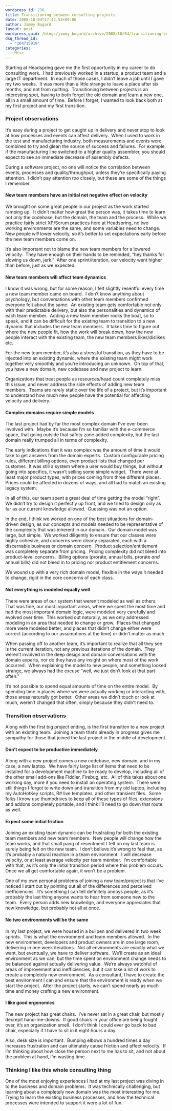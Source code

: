 ```yaml
---
wordpress_id: 236
title: Transitioning between consulting projects
date: 2008-10-04T17:42:53+00:00
author: Jimmy Bogard
layout: post
wordpress_guid: /blogs/jimmy_bogard/archive/2008/10/04/transitioning-between-consulting-projects.aspx
dsq_thread_id:
  - "264715919"
categories:
  - Misc
---
```

Starting at Headspring gave me the first opportunity in my career to do consulting work.&#160; I had previously worked in a startup, a product team and a large IT department.&#160; In each of those cases, I didn’t leave a job until I gave my two weeks.&#160; It was more than a little strange to leave a place after six months, and not from quitting.&#160; Transitioning between projects is an interesting spot, having to both forget the old domain and learn a new one, all in a small amount of time.&#160; Before I forget, I wanted to look back both at my first project and my first transition.

### Project observations

It’s easy during a project to get caught up in delivery and never stop to look at how processes and events can affect delivery.&#160; When I used to work in the test and manufacturing industry, both measurements and events were combined to try and glean the source of success and failures.&#160; For example, if the manufacturing line switched to a higher quality assembler, you should expect to see an immediate decrease of assembly defects.

During a software project, no one will notice the correlation between events, processes and quality/throughput, unless they’re specifically paying attention.&#160; I didn’t pay attention _too_ closely, but these are some of the things I remember.

#### New team members have an initial net negative effect on velocity

We brought on some great people in our project as the work started ramping up.&#160; It didn’t matter how great the person was, it takes time to learn not only the codebase, but the domain, the team and the process.&#160; While we practice fairly strict XP/Scrum practices here at Headspring, no two working environments are the same, and some variables need to change.&#160; New people _will_ lower velocity, so it’s better to set expectations early before the new team members come on.

It’s also important not to blame the new team members for a lowered velocity.&#160; They have enough on their hands to be reminded, “hey thanks for slowing us down, jerk.”&#160; After one sprint/iteration, our velocity went higher than before, just as we expected.

#### New team members will affect team dynamics

I know it was wrong, but for some reason, I felt slightly resentful every time a new team member came on board.&#160; I don’t know anything about psychology, but conversations with other team members confirmed everyone felt about the same.&#160; An existing team gets comfortable not only with their predictable delivery, but also the personalities and dynamics of each team member.&#160; Adding a new team member rocks the boat, so to speak, and it can be difficult for the existing team to transition to a new dynamic that includes the new team members.&#160; It takes time to figure out where the new people fit, how the work will break down, how the new people interact with the existing team, the new team members likes/dislikes etc.

For the new team member, it’s also a stressful transition, as they have to be injected into an existing dynamic, where the existing team might work together very smoothly and you’re introducing an unknown.&#160; On top of that, you have a new domain, new codebase and new project to learn.

Organizations that treat people as resources/head count completely miss this issue, and never address the side effects of adding new team members.&#160; Teams are rarely static over the life of a project, but it’s important to understand how much new people have the potential for affecting velocity and delivery.

#### Complex domains require simple models

The last project had by far the most complex domain I’ve ever been involved with.&#160; Maybe it’s because I’m so familiar with the e-commerce space, that going outside that safety zone added complexity, but the last domain really trumped all in terms of complexity.

The early indications that it was complex was the amount of time it would take to get answers from the domain experts.&#160; Custom configurable pricing rules, different billing options, even product lists that changed per customer.&#160; It was still a system where a user would buy things, but without going into specifics, it wasn’t selling some simple widget.&#160; There were at least major product types, with prices coming from three different places.&#160; Prices could be affected in dozens of ways, and all had to match an existing legacy system.

In all of this, our team spent a great deal of time getting the model “right”.&#160; We didn’t try to design it perfectly up front, and we tried to design only as far as our current knowledge allowed.&#160; Guessing was not an option.

In the end, I think we worked on one of the best situations for domain-driven design, as our concepts and models needed to be representative of the complexity that was inherent in our domain.&#160; Our domain model was large, but simple.&#160; We worked diligently to ensure that our classes were highly cohesive, and concerns were clearly separated, each with a discernable business or domain concern.&#160; Product selection/entitlement was completely separate from pricing.&#160; Pricing complexity did not bleed into product-level concerns.&#160; Billing options (prorate, annual bills, prorate _and_ annual bills) did not bleed in to pricing nor product entitlement concerns.

We wound up with a very rich domain model, flexible in the ways it needed to change, rigid in the core concerns of each class.

#### Not everything is modeled equally well

There were areas of our system that weren’t modeled as well as others.&#160; That was fine, our most important areas, where we spent the most time and had the most important domain logic, were modeled very carefully and evolved over time.&#160; This worked out naturally, as we only addressed modeling in an area that needed to change or grow.&#160; Places that changed more were modeled better, and places that didn’t change either were correct (according to our assumptions at the time) or didn’t matter as much.

When passing off to another team, it’s important to realize that all they see is the current iteration, not any previous iterations of the domain.&#160; They weren’t involved in the deep design and domain conversations with the domain experts, nor do they have any insight on where most of the work occurred.&#160; When explaining the model to new people, and something looked strange, we always had the excuse “well, we just don’t look at that part often.”

It’s not possible to spend equal amounts of time on the entire model.&#160; By spending time in places where we were actually working or interacting with, those areas naturally got better.&#160; Other areas we didn’t touch or look at much, weren’t changed that often, simply because they didn’t need to.

### Transition observations

Along with the first big project ending, is the first transition to a new project with an existing team.&#160; Joining a team that’s already in progress gives me sympathy for those that joined the last project in the middle of development.

#### Don’t expect to be productive immediately

Along with a new project comes a new codebase, new domain, and in my case, a new laptop.&#160; We have fairly large list of items that need to be installed for a development machine to be ready to develop, including all of the other small add-ons like Fiddler, Firebug, etc.&#160; All of this takes about one working day, more if you need to install an operating system.&#160; There were still things I forgot to write down and transition from my old laptop, including my AutoHotKey scripts, R# live templates, and other transient files.&#160; Some folks I know use thumbdrives to keep all of these types of files, extensions and addons completely portable, and I think I’ll need to go down that route as well.

#### Expect some initial friction

Joining an existing team dynamic can be frustrating for both the existing team members and new team members.&#160; New people will change how the team works, and that small pang of resentment I felt on my last team is surely being felt on the new team.&#160; I don’t believe it’s wrong to feel that, as it’s probably a natural reaction in a team environment.&#160; I will decrease velocity, or at least average velocity per team member.&#160; I’m comfortable with that, as it’s only the initial transition period where this problem occurs.&#160; Once we all get comfortable again, it won’t be a problem.

One of my own personal problems of joining a new team/project is that I’ve noticed I start out by pointing out all of the differences and perceived inefficiencies.&#160; It’s something I can tell definitely annoys people, as it’s probably the last thing anyone wants to hear from someone new to the team.&#160; Every person adds new knowledge, and everyone appreciates that new knowledge, but probably not all at once.

#### No two environments will be the same

In my last project, we were housed in a bullpen and delivered in two week sprints.&#160; This is what the environment and team members allowed.&#160; In the new environment, developers and product owners are in one large room, delivering in one week iterations.&#160; Not all environments are exactly what we want, but eventually, we have to deliver software.&#160; We’ll create as an ideal environment as we can, but the time spent on environment change needs to be balanced against actually delivering value.&#160; We’re always watchful of areas of improvement and inefficiencies, but it can take a lot of work to create a completely new environment.&#160; As a consultant, I have to create the best environment I can and ensure that the environment is ready when we start the project.&#160; After the project starts, we can’t spend nearly as much time and money crafting a new environment.

#### 

#### I like good ergonomics

The new project has great chairs.&#160; I’ve never sat in a great chair, but mostly decrepit hand-me-downs.&#160; If good chairs in your office are being fought over, it’s an organization smell.&#160; I don’t think I could ever go back to bad chair, especially if I have to sit in it eight hours a day.

Also, desk size is important.&#160; Bumping elbows a hundred times a day increases frustration and can ultimately cause friction and affect velocity.&#160; If I’m thinking about how close the person next to me has to sit, and not about the problem at hand, I’m wasting time.

### Thinking I like this whole consulting thing

One of the most enjoying experiences I had at my last project was diving in to the business and domain problems.&#160; It was technically challenging, but learning about a completely new domain was the most interesting for me.&#160; Trying to learn the existing business processes, and how the technical processes were intended to support it were a lot of fun.